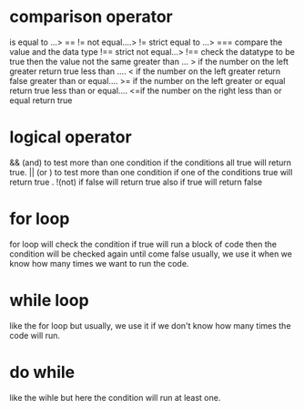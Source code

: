 # comparison operator

is equal to ...> == 
!= not equal....> !=
strict equal to ...> === compare the value and the data type
!== strict not equal...> !== check the datatype to be true then the value not the same
greater than ...  > if the number on the left greater return true 
less than .... < if the number on the left greater return false
greater than or equal.... >= if the number on the left greater or equal  return true 
less than or equal.... <=if the number on the right less than or equal return true 

# logical operator

&& (and) to test more than one condition 
if the conditions all true will return true.
|| (or ) to test more than one condition 
if one of the conditions true will return true .
!(not) if false will return true also if true will return false 

# for loop 

for loop will check the condition if true will run a block 
of code then the condition will be checked again until come false
usually, we use it when we know how many times we want to run the code.

# while loop 

like the for loop but usually, we use it if we don't know how many times the code will run.

# do while
 
like the wihle but here the condition will run at least one.
